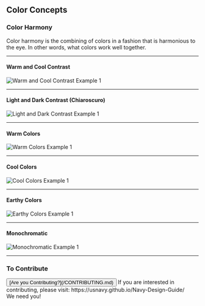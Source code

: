 
<script src="https://cdnjs.cloudflare.com/ajax/libs/d3/4.9.1/d3.min.js"></script>
<script src="https://usnavy.github.io/Navy-Design-Guide/js/color-wheel.js"></script>

## Color Concepts

<div id="color-wheel" ng-app="chartApp" ng-controller="SimulationController">
  <div pie-chart chart-data="simulationData"></div>
</div>

### Color Harmony

Color harmony is the combining of colors in a fashion that is harmonious to the eye. In other words, what colors work well together.

<hr>

#### Warm and Cool Contrast

![Warm and Cool Contrast Example 1](https://usnavy.github.io/Navy-Design-Guide/img/hero-images/hero-image-2.jpg "Warm and Cool Contrast Example 1")

<hr>

#### Light and Dark Contrast (Chiaroscuro)

![Light and Dark Contrast Example 1](https://usnavy.github.io/Navy-Design-Guide/img/imagery-examples/light-and-dark-contrast-1.JPG "Light and Dark Contrast Example 1")

<hr>

#### Warm Colors

![Warm Colors Example 1](https://usnavy.github.io/Navy-Design-Guide/img/imagery-examples/warm-colors-1.JPG "Warm Colors Example 1")

<hr>

#### Cool Colors

![Cool Colors Example 1](https://usnavy.github.io/Navy-Design-Guide/img/hero-images/hero-image-4.JPG "Cool Colors Example 1")

<hr>

#### Earthy Colors

![Earthy Colors Example 1](https://usnavy.github.io/Navy-Design-Guide/img/imagery-examples/earthy-colors-1.JPG "Earthy Colors Example 1")

<hr>

#### Monochromatic

![Monochromatic Example 1](https://usnavy.github.io/Navy-Design-Guide/img/hero-images/hero-image-3.jpg "Monochromatic Example 1")

<hr>

### To Contribute<br>
<button id="contribute-guidance">
[Are you Contributing?](/CONTRIBUTING.md)
</button>  
<span class="contribute-comment">If you are interested in contributing, please visit: https://usnavy.github.io/Navy-Design-Guide/ <br>We need you!</span>
<br>
<br>
